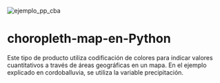 ![ejemplo_pp_cba](https://user-images.githubusercontent.com/79252196/129637106-90a35beb-2ce6-4f56-9c63-e4e402843e36.JPG)
# choropleth-map-en-Python

Este tipo de producto utiliza codificación de colores para indicar valores cuantitativos a través de áreas geográficas en un mapa. En el ejemplo explicado en cordoballuvia, se utiliza la variable precipitación.
